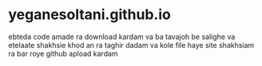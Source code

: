 # yeganesoltani.github.io

ebteda code amade ra download kardam va ba tavajoh be salighe va etelaate shakhsie khod an ra taghir dadam va kole file haye site shakhsiam ra bar roye github apload kardam 
